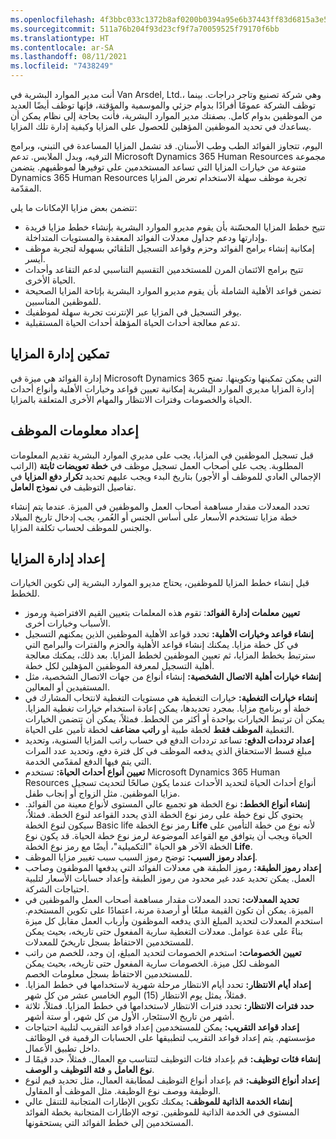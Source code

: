 ```yaml
---
ms.openlocfilehash: 4f3bbc033c1372b8af0200b0394a95e6b37443ff83d6815a3e5d13920be6e810
ms.sourcegitcommit: 511a76b204f93d23cf9f7a70059525f79170f6bb
ms.translationtype: HT
ms.contentlocale: ar-SA
ms.lasthandoff: 08/11/2021
ms.locfileid: "7438249"
---
```

أنت مدير الموارد البشرية في Van Arsdel, Ltd.، وهي شركة تصنيع وتاجر دراجات. بينما توظف الشركة عمومًا أفرادًا بدوام جزئي والموسمية والمؤقتة، فإنها توظف أيضًا العديد من الموظفين بدوام كامل. بصفتك مدير الموارد البشرية، فأنت بحاجة إلى نظام يمكن أن يساعدك في تحديد الموظفين المؤهلين للحصول على المزايا وكيفية إدارة تلك المزايا.

اليوم، تتجاوز الفوائد الطب وطب الأسنان. قد تشمل المزايا المساعدة في التبني، وبرامج الترفيه، وبدل الملابس. تدعم Microsoft Dynamics 365 Human Resources مجموعة متنوعة من خيارات المزايا التي تساعد المستخدمين على توفيرها لموظفيهم. يتضمن Dynamics 365 Human Resources تجربة موظف سهلة الاستخدام تعرض المزايا المقدّمة.

تتضمن بعض مزايا الإمكانات ما يلي:

 -  تتيح خطط المزايا المحسّنة بأن يقوم مديرو الموارد البشرية بإنشاء خطط مزايا فريدة وإدارتها ودعم جداول معدلات الفوائد المعقدة والمستويات المتداخلة.
 -  إمكانية إنشاء برامج الفوائد وحزم وقواعد التسجيل التلقائي بسهولة لتجربة موظف أيسر.
 -  تتيح برامج الائتمان المرن للمستخدمين التقسيم التناسبي لدعم التقاعد وأحداث الحياة الأخرى.
 -  تضمن قواعد الأهلية الشاملة بأن يقوم مديرو الموارد البشرية بإتاحة المزايا الصحيحة للموظفين المناسبين.
 -  يوفر التسجيل في المزايا عبر الإنترنت تجربة سهلة لموظفيك.
 -  تدعم معالجة أحداث الحياة المؤهلة أحداث الحياة المستقبلية.

## <a name="enable-benefits-management"></a>تمكين إدارة المزايا

إدارة الفوائد هي ميزة في Microsoft Dynamics 365 التي يمكن تمكينها وتكوينها. تمنح إدارة المزايا مديري الموارد البشرية إمكانية تعيين قواعد وخيارات الأهلية وأنواع أحداث الحياة والخصومات وفترات الانتظار والمهام الأخرى المتعلقة بالمزايا.

## <a name="set-up-employee-information"></a>إعداد معلومات الموظف

قبل تسجيل الموظفين في المزايا، يجب على مديري الموارد البشرية تقديم المعلومات المطلوبة. يجب على أصحاب العمل تسجيل موظف في **خطة تعويضات ثابتة** (الراتب الإجمالي العادي للموظف أو الأجور) بتاريخ البدء ويجب عليهم تحديد **تكرار دفع المزايا** في تفاصيل التوظيف في **نموذج العامل**.

تحدد المعدلات مقدار مساهمة أصحاب العمل والموظفين في الميزة. عندما يتم إنشاء خطة مزايا تستخدم الأسعار على أساس الجنس أو العُمر، يجب إدخال تاريخ الميلاد والجنس للموظف لحساب تكلفة المزايا.

## <a name="set-up-benefits-management"></a>إعداد إدارة المزايا

قبل إنشاء خطط المزايا للموظفين، يحتاج مديرو الموارد البشرية إلى تكوين الخيارات للخطط.

 -  **تعيين معلمات إدارة الفوائد**: تقوم هذه المعلمات بتعيين القيم الافتراضية ورموز الأسباب وخيارات أخرى.
 -  **إنشاء قواعد وخيارات الأهلية:** تحدد قواعد الأهلية الموظفين الذين يمكنهم التسجيل في كل خطة مزايا. يمكنك إنشاء قواعد الأهلية والحزم والفترات والبرامج التي سترتبط بخطط المزايا، ثم تعيين الموظفين لخطط المزايا. بعد ذلك، يمكنك معالجة أهلية التسجيل لمعرفة الموظفين المؤهلين لكل خطة.
 -  **إنشاء خيارات أهلية الاتصال الشخصية:** إنشاء أنواع من جهات الاتصال الشخصية، مثل المستفيدين أو المعالين.
 -  **إنشاء خيارات التغطية:** خيارات التغطية هي مستويات التغطية لانتخاب المشارك في خطة أو برنامج مزايا. بمجرد تحديدها، يمكن إعادة استخدام خيارات تغطية المزايا. يمكن أن ترتبط الخيارات بواحدة أو أكثر من الخطط. فمثلاً، يمكن أن تتضمن الخيارات التغطية **الموظف فقط** لخطة طبية أو **راتب مضاعف** لخطة تأمين على الحياة.
 -  **إعداد ترددات الدفع:** تساعد ترددات الدفع في حساب راتب المزايا السنوية، وتحديد مبلغ قسط الاستحقاق الذي يدفعه الموظف في كل فترة دفع، وتحديد عدد المرات التي يتم فيها الدفع لمقدّمي الخدمة.
 -  **تعيين أنواع أحداث الحياة:** تستخدم Microsoft Dynamics 365 Human Resources أنواع أحداث الحياة لتحديد الأحداث عندما يكون صالحًا لتحديث تسجيل مزايا الموظفين. مثل الزواج أو إنجاب طفل.
 -  **إنشاء أنواع الخطط:** نوع الخطة هو تجميع عالي المستوى لأنواع معينة من الفوائد. يحتوي كل نوع خطة على رمز نوع الخطة الذي يحدد القواعد لنوع الخطة. فمثلاُ، سيكون لنوع الخطة Basic life رمز نوع الخطة **Life** لأنه نوع من خطة التأمين على الحياة ويجب أن يتوافق مع القواعد الموضوعة لرمز نوع خطة الحياة. قد يكون نوع الخطة الآخر هو الحياة "التكميلية"، أيضًا مع رمز نوع الخطة **Life**.
 -  **إعداد رموز السبب:** توضح رموز السبب سبب تغيير مزايا الموظف.
 -  **إعداد رموز الطبقة:** رموز الطبقة هي معدلات الفوائد التي يدفعها الموظفون وصاحب العمل. يمكن تحديد عدد غير محدود من رموز الطبقة وإعداد حسابات الأسعار لتلبية احتياجات الشركة.
 -  **تحديد المعدلات:** تحدد المعدلات مقدار مساهمة أصحاب العمل والموظفين في الميزة. يمكن أن تكون القيمة مبلغًا أو أرصدة مرنة، اعتمادًا على تكوين المستخدم. استخدم المعدلات لتحديد المبلغ الذي يدفعه الموظفون وأرباب العمل مقابل كل ميزة بناءً على عدة عوامل. معدلات التغطية سارية المفعول حتى تاريخه، بحيث يمكن للمستخدمين الاحتفاظ بسجل تاريخيّ للمعدلات.
 -  **تعيين الخصومات:** استخدم الخصومات لتحديد المبلغ، إن وجد، للخصم من راتب الموظف لكل ميزة. الخصومات سارية المفعول حتى تاريخه، بحيث يمكن للمستخدمين الاحتفاظ بسجل معلومات الخصم.
 -  **إعداد أيام الانتظار:** تحدد أيام الانتظار مرحلة شهرية لاستخدامها في خطط المزايا. فمثلاً، يمثل يوم الانتظار (15) اليوم الخامس عشر من كل شهر.
 -  **حدد فترات الانتظار:** تحدد فترات الانتظار لاستخدامها في خطط المزايا. فمثلاً، ثلاثة أشهر من تاريخ الاستئجار، الأول من كل شهر، أو ستة أشهر.
 -  **إعداد قواعد التقريب:** يمكن للمستخدمين إعداد قواعد التقريب لتلبية احتياجات مؤسستهم. يتم إعداد قواعد التقريب لتطبيقها على الحسابات الرقمية في الوظائف داخل تطبيق الأعمال.
 -  **إنشاء فئات توظيف:** قم بإعداد فئات التوظيف لتتناسب مع العمال. فمثلاً، حدد قيمًا لـ **نوع العامل** و **فئة التوظيف** و **الوصف**.
 -  **إعداد أنواع التوظيف:** قم بإعداد أنواع التوظيف لمطابقة العمال، مثل تحديد قيم لنوع الوظيفة ووصف نوع الوظيفة. مثل الموظف أو المقاول.
 -  **إنشاء الخدمة الذاتية للموظف:** يمكنك تكوين الإطارات المتجانبة للتنقل عالي المستوى في الخدمة الذاتية للموظفين. توجه الإطارات المتجانبة بخطة الفوائد المستخدمين إلى خطط الفوائد التي يستحقونها.
